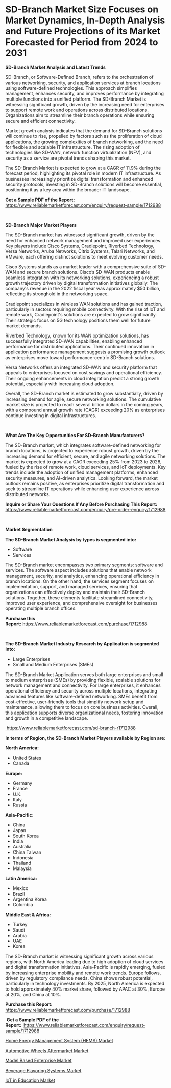 <p><h1>SD-Branch Market Size Focuses on Market Dynamics, In-Depth Analysis and Future Projections of its Market Forecasted for Period from 2024 to 2031</h1></p><p><strong>SD-Branch Market Analysis and Latest Trends</strong></p>
<p><p>SD-Branch, or Software-Defined Branch, refers to the orchestration of various networking, security, and application services at branch locations using software-defined technologies. This approach simplifies management, enhances security, and improves performance by integrating multiple functions into a unified platform. The SD-Branch Market is witnessing significant growth, driven by the increasing need for enterprises to support remote work and operations across distributed locations. Organizations aim to streamline their branch operations while ensuring secure and efficient connectivity.</p><p>Market growth analysis indicates that the demand for SD-Branch solutions will continue to rise, propelled by factors such as the proliferation of cloud applications, the growing complexities of branch networking, and the need for flexible and scalable IT infrastructure. The rising adoption of technologies like SD-WAN, network function virtualization (NFV), and security as a service are pivotal trends shaping this market.</p><p>The SD-Branch Market is expected to grow at a CAGR of 11.9% during the forecast period, highlighting its pivotal role in modern IT infrastructure. As businesses increasingly prioritize digital transformation and enhanced security protocols, investing in SD-Branch solutions will become essential, positioning it as a key area within the broader IT landscape.</p></p>
<p><strong>Get a Sample PDF of the Report:&nbsp;</strong> <a href="https://www.reliablemarketforecast.com/enquiry/request-sample/1712988?utm_campaign=1806&utm_medium=2&utm_source=Github&utm_content=ia&utm_term=22102024&utm_id=sd-branch">https://www.reliablemarketforecast.com/enquiry/request-sample/1712988</a></p>
<p>&nbsp;</p>
<p><strong>SD-Branch Major Market Players</strong></p>
<p><p>The SD-Branch market has witnessed significant growth, driven by the need for enhanced network management and improved user experiences. Key players include Cisco Systems, Cradlepoint, Riverbed Technology, Versa Networks, Aruba Networks, Citrix Systems, Talari Networks, and VMware, each offering distinct solutions to meet evolving customer needs.</p><p>Cisco Systems stands as a market leader with a comprehensive suite of SD-WAN and secure branch solutions. Cisco’s SD-WAN products enable seamless integration with its networking solutions, experiencing a robust growth trajectory driven by digital transformation initiatives globally. The company's revenue in the 2022 fiscal year was approximately $50 billion, reflecting its stronghold in the networking space.</p><p>Cradlepoint specializes in wireless WAN solutions and has gained traction, particularly in sectors requiring mobile connectivity. With the rise of IoT and remote work, Cradlepoint's solutions are expected to grow significantly. Their strategic focus on 5G technology positions them well for future market demands.</p><p>Riverbed Technology, known for its WAN optimization solutions, has successfully integrated SD-WAN capabilities, enabling enhanced performance for distributed applications. Their continued innovation in application performance management suggests a promising growth outlook as enterprises move toward performance-centric SD-Branch solutions.</p><p>Versa Networks offers an integrated SD-WAN and security platform that appeals to enterprises focused on cost savings and operational efficiency. Their ongoing enhancements in cloud integration predict a strong growth potential, especially with increasing cloud adoption.</p><p>Overall, the SD-Branch market is estimated to grow substantially, driven by increasing demand for agile, secure networking solutions. The cumulative market size is projected to reach several billion dollars in the coming years, with a compound annual growth rate (CAGR) exceeding 20% as enterprises continue investing in digital infrastructures.</p></p>
<p>&nbsp;</p>
<p><strong>What Are The Key Opportunities For SD-Branch Manufacturers?</strong></p>
<p><p>The SD-Branch market, which integrates software-defined networking for branch locations, is projected to experience robust growth, driven by the increasing demand for efficient, secure, and agile networking solutions. The market is expected to grow at a CAGR exceeding 25% from 2023 to 2028, fueled by the rise of remote work, cloud services, and IoT deployments. Key trends include the adoption of unified management platforms, enhanced security measures, and AI-driven analytics. Looking forward, the market outlook remains positive, as enterprises prioritize digital transformation and seek to streamline IT operations while enhancing user experience across distributed networks.</p></p>
<p><strong>Inquire or Share Your Questions If Any Before Purchasing This Report:</strong> <a href="https://www.reliablemarketforecast.com/enquiry/pre-order-enquiry/1712988?utm_campaign=1806&utm_medium=2&utm_source=Github&utm_content=ia&utm_term=22102024&utm_id=sd-branch">https://www.reliablemarketforecast.com/enquiry/pre-order-enquiry/1712988</a></p>
<p>&nbsp;</p>
<p><strong>Market Segmentation</strong></p>
<p><strong>The SD-Branch Market Analysis by types is segmented into:</strong></p>
<p><ul><li>Software</li><li>Services</li></ul></p>
<p><p>The SD-Branch market encompasses two primary segments: software and services. The software aspect includes solutions that enable network management, security, and analytics, enhancing operational efficiency in branch locations. On the other hand, the services segment focuses on implementation, support, and managed services, ensuring that organizations can effectively deploy and maintain their SD-Branch solutions. Together, these elements facilitate streamlined connectivity, improved user experience, and comprehensive oversight for businesses operating multiple branch offices.</p></p>
<p><strong>Purchase this Report:&nbsp;</strong><a href="https://www.reliablemarketforecast.com/purchase/1712988?utm_campaign=1806&utm_medium=2&utm_source=Github&utm_content=ia&utm_term=22102024&utm_id=sd-branch">https://www.reliablemarketforecast.com/purchase/1712988</a></p>
<p>&nbsp;</p>
<p><strong>The SD-Branch Market Industry Research by Application is segmented into:</strong></p>
<p><ul><li>Large Enterprises</li><li>Small and Medium Enterprises (SMEs)</li></ul></p>
<p><p>The SD-Branch Market Application serves both large enterprises and small to medium enterprises (SMEs) by providing flexible, scalable solutions for network management and connectivity. For large enterprises, it enhances operational efficiency and security across multiple locations, integrating advanced features like software-defined networking. SMEs benefit from cost-effective, user-friendly tools that simplify network setup and maintenance, allowing them to focus on core business activities. Overall, this application supports diverse organizational needs, fostering innovation and growth in a competitive landscape.</p></p>
<p><a href="https://www.reliablemarketforecast.com/sd-branch-r1712988?utm_campaign=1806&utm_medium=2&utm_source=Github&utm_content=ia&utm_term=22102024&utm_id=sd-branch">&nbsp;https://www.reliablemarketforecast.com/sd-branch-r1712988</a></p>
<p><strong>In terms of Region, the SD-Branch Market Players available by Region are:</strong></p>
<p>
    <p> <strong> North America: </strong>
        <ul>
            <li>United States</li>
            <li>Canada</li>
        </ul>
        </p> 
    <p> <strong> Europe: </strong>
        <ul>
            <li>Germany</li>
            <li>France</li>
            <li>U.K.</li>
            <li>Italy</li>
            <li>Russia</li>
        </ul>
        </p> 
    <p> <strong> Asia-Pacific: </strong>
        <ul>
            <li>China</li>
            <li>Japan</li>
            <li>South Korea</li>
            <li>India</li>
            <li>Australia</li>
            <li>China Taiwan</li>
            <li>Indonesia</li>
            <li>Thailand</li>
            <li>Malaysia</li>
        </ul>
        </p> 
    <p> <strong> Latin America: </strong>
        <ul>
            <li>Mexico</li>
            <li>Brazil</li>
            <li>Argentina Korea</li>
            <li>Colombia</li>
        </ul>
        </p> 
    <p> <strong> Middle East & Africa: </strong>
        <ul>
            <li>Turkey</li>
            <li>Saudi</li>
            <li>Arabia</li>
            <li>UAE</li>
            <li>Korea</li>
        </ul>
    </p>
    </p>
<p><p>The SD-Branch market is witnessing significant growth across various regions, with North America leading due to high adoption of cloud services and digital transformation initiatives. Asia-Pacific is rapidly emerging, fueled by increasing enterprise mobility and remote work trends. Europe follows, driven by regulatory compliance needs. China shows robust potential, particularly in technology investments. By 2025, North America is expected to hold approximately 40% market share, followed by APAC at 30%, Europe at 20%, and China at 10%.</p></p>
<p><strong>Purchase this Report: </strong><a href="https://www.reliablemarketforecast.com/purchase/1712988?utm_campaign=1806&utm_medium=2&utm_source=Github&utm_content=ia&utm_term=22102024&utm_id=sd-branch">https://www.reliablemarketforecast.com/purchase/1712988</a></p>
<p>&nbsp;<strong>Get a Sample PDF of the Report:&nbsp;&nbsp;</strong><a href="https://www.reliablemarketforecast.com/enquiry/request-sample/1712988?utm_campaign=1806&utm_medium=2&utm_source=Github&utm_content=ia&utm_term=22102024&utm_id=sd-branch">https://www.reliablemarketforecast.com/enquiry/request-sample/1712988</a></p>
<p><strong></strong></p>
<p><p><a href="https://github.com/pinesamshigoz/Market-Research-Report-List-1/blob/main/home-energy-management-system-hems-market.md?utm_campaign=1806&utm_medium=2&utm_source=Github&utm_content=ia&utm_term=22102024&utm_id=sd-branch">Home Energy Management System (HEMS) Market</a></p><p><a href="https://www.linkedin.com/pulse/automotive-wheels-aftermarket-market-segmentation-applications-kqhif?utm_campaign=1806&utm_medium=2&utm_source=Github&utm_content=ia&utm_term=22102024&utm_id=sd-branch">Automotive Wheels Aftermarket Market</a></p><p><a href="https://www.linkedin.com/pulse/model-based-enterprise-market-drivers-challenges-forecast-2024-2031-ap5mf?utm_campaign=1806&utm_medium=2&utm_source=Github&utm_content=ia&utm_term=22102024&utm_id=sd-branch">Model Based Enterprise Market</a></p><p><a href="https://www.linkedin.com/pulse/beverage-flavoring-systems-market-size-segmentation-trends-growth-ubflf?utm_campaign=1806&utm_medium=2&utm_source=Github&utm_content=ia&utm_term=22102024&utm_id=sd-branch">Beverage Flavoring Systems Market</a></p><p><a href="https://www.linkedin.com/pulse/iot-education-market-navigating-challenges-unlocking-zdmbf?utm_campaign=1806&utm_medium=2&utm_source=Github&utm_content=ia&utm_term=22102024&utm_id=sd-branch">IoT in Education Market</a></p></p>